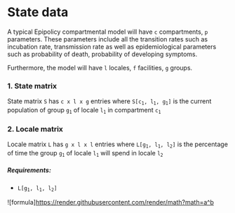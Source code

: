 # State data
A typical Epipolicy compartmental model will have <code>c</code> compartments, <code>p</code> parameters. These parameters include all the transition rates such as incubation rate, transmission rate as well as epidemiological parameters such as probability of death, probability of developing symptoms.

Furthermore, the model will have <code>l</code> locales, <code>f</code> facilities, <code>g</code> groups.

### 1. State matrix

State matrix <code>S</code> has <code>c x l x g</code> entries where <code>S[c<sub>1</sub>, l<sub>1</sub>, g<sub>1</sub>]</code> is the current population of group <code>g<sub>1</sub></code> of locale <code>l<sub>1</sub></code> in compartment <code>c<sub>1</sub></code>

### 2. Locale matrix

Locale matrix <code>L</code> has <code>g x l x l</code> entries where <code>L[g<sub>1</sub>, l<sub>1</sub>, l<sub>2</sub>]</code> is the percentage of time the group <code>g<sub>1</sub></code> of locale <code>l<sub>1</sub></code> will spend in locale <code>l<sub>2</sub></code>

##### Requirements:

- <code>L[g<sub>1</sub>, l<sub>1</sub>, l<sub>2</sub>]</code>

![formula]https://render.githubusercontent.com/render/math?math=a^b

